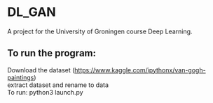 # DL_GAN
A project for the University of Groningen course Deep Learning.

## To run the program:
Download the dataset (https://www.kaggle.com/ipythonx/van-gogh-paintings)  
extract dataset and rename to data  
To run: python3 launch.py  
